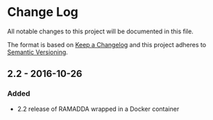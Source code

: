 # Change Log
All notable changes to this project will be documented in this file.

The format is based on [Keep a Changelog](https://keepachangelog.com/)
and this project adheres to [Semantic Versioning](https://semver.org/).


## 2.2 - 2016-10-26
### Added
- 2.2 release of RAMADDA wrapped in a Docker container
